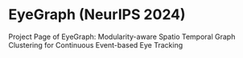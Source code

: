 # EyeGraph (NeurIPS 2024)

Project Page of EyeGraph: Modularity-aware Spatio Temporal Graph Clustering for Continuous Event-based Eye Tracking
